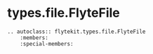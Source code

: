 # types.file.FlyteFile

```{eval-rst}
.. autoclass:: flytekit.types.file.FlyteFile
    :members:
    :special-members:
```